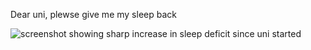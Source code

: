 Dear uni, plewse give me my sleep back

![screenshot showing sharp increase in sleep deficit since uni started](https://weiss.iscute.ovh/f/e38.png)

